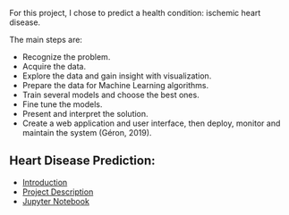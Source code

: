 

For this project, I chose to predict a health condition: ischemic heart disease.

The main steps are: 
* Recognize the problem. 
* Acquire the data. 
* Explore the data and gain insight with visualization. 
* Prepare the data for Machine Learning algorithms. 
* Train several models and choose the best ones. 
* Fine tune the models. 
* Present and interpret the solution. 
* Create a web application and user interface, then deploy, monitor and maintain the system (Géron, 2019).

## Heart Disease Prediction:

- [Introduction](http://piringer.github.io/heartdisease/about)
- [Project Description](http://piringer.github.io/heartdisease/Project)
- [Jupyter Notebook](https://github.com/piringer/heartdisease/blob/main/capstone.ipynb)
